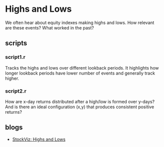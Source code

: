 # Highs and Lows
We often hear about equity indexes making highs and lows. How relevant are these events? What worked in the past?

## scripts
### script1.r 
Tracks the highs and lows over different lookback periods. It highlights how longer lookback periods have lower number of events and generally track higher.

### script2.r
How are x-day returns distributed after a high/low is formed over y-days? And is there an ideal configuration (x,y) that produces consistent positive returns?

## blogs
* [StockViz: Highs and Lows](https://stockviz.biz/index.php/2018/09/27/highs-and-lows/)